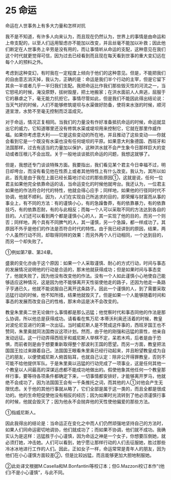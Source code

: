 # 25 命运

命运在人世事务上有多大力量和怎样对抗

我不是不知道，有许多人向来认为，而且现在仍然认为，世界上的事情是由命运和上帝支配的，以至人们运用智虑亦不能加以改变，并且丝毫不能加以补救；因此他们断定在人世事务上辛劳是没有用的，而让事情听从命运的支配，这种意见在我们这个时代就更觉得可信，因为过去已经看到而且现在每天看到世事的重大变幻远在每个人的预料之外。

考虑到这种变幻，有时我在一定程度上倾向于他们的这种意见。但是，不能把我们的自由意志消灭掉，我认为，正确的是：命运是我们半个行动的主宰，但是它留下其余一半或者几乎一半归我们支配。我把命运比作我们那些毁灭性的河流之一，当它怒吼的时候，淹没原野，拔树毁屋，把土地搬家；在洪水面前人人奔逃，屈服于它的暴虐之下，毫无能力抗拒它。事情尽管如此，但是我们不能因此得出结论说：当天气好的时候，人们不能够修筑堤坝与水渠做好防备，使将来水涨的时候，顺河道宣泄，水势不至毫无控制而泛滥成灾。

对于命运，情况正复相同。当我们的力量没有作好准备抵抗命运的时候，命运就显出它的威力，它知道哪里还没有修筑水渠或堤坝用来控制它，它就在那里作威作福。如果你考虑意大利——它是这些变动的所在地，并且推动了这些变动——你就会看到它是一个既没有水渠也没有任何堤坝的平原。如果意大利象德国、西班牙和法国那样，过去有适当的力量加以保护，这种洪水就不会产生象今日那样巨大的变动或者压根儿不会出现。关于一般地谈谈抵抗命运的问题，我想这就够了。

但是，我想还专门谈谈特殊方面。我要指出，我们看见某个君主今日幸福不过，明日却垮台，而没有看见他在性质上或者其他特性上有什么改变。我认为，其所以如此，首先是由于我在上面已经长篇地讨论过的那些原因①，这就是说，任何一位君主如果他完全依靠命运的话，当命运变化的时候他就垮台。我还认为，一位君主如果他的作法符合时代的特性，他就会得心应手；同样地，如果他的行径同时代不协调，他就不顺利。因为，人们在实现自己所追求的目的，即荣耀与财富而从事的事业上，有不同的方法：有的谨慎小心，有的急躁鲁莽，有的依靠暴力，有的依靠技巧，有的依靠忍耐，有的与此相反；而每一个人可以采取不同的方法达到各自的目的。人们还可以看到两个都是谨慎小心的人，其一实现了他的目的，而另一个则否；同样地，两个具有不同脾气的人，其一谨慎，另一个急躁，都一样成功了。其原因不外乎是他们的作法是否符合时代的特性。由于我已经讲到的原因，结果，两个人虽然行动不同，却取得同样的效果：而另外两个人行动相同，一个达到目的，而另一个却失败了。

①例如第7章、第24章。

盛衰的变化亦由于这个原因：如果一个人采取谨慎、耐心的方式行动，时间与事态的发展情况说明他的行动是合适的，那末他就获得成功；但是如果时间与事态变了，他就失败了，因为他没有改变他的作法。没有一个人如此谨慎小心地使自己能够适应这种情况，这是因为他不能够离开天性驱使他走的路子，还因为他走一条路子亨通已久，他就不能说服自己离开这条路子。因此一个谨慎的人，到了需要采取迅猛行动的时候，他不知所措，结果他就毁灭了。但是如果一个人能够随着时间和事态的发展而改变自己的性格，那末命运是决不会改变的。

教皇朱里奥二世无论做什么事情都是那么迅猛；他觉察时代和事态同他的作法是那么协调，所以他总是获得成功。请看看在焦万尼·本蒂沃利奥还活着的时候，教皇对波伦尼亚进行的第一次出征。当时威尼斯人是不赞成这件事的，西班牙国王也不赞同，朱里奥就同法国商议这项计划。然而，由于他的刚强和迅猛的禀性，他亲自发动远征。这一行动弄得西班牙和威尼斯人举棋不定，呆若木鸡，后者是由于恐惧，而前者则是由于想要重新取得整个那波利王国的愿望。而另一方面，教皇把法国国王拉过来跟着自己。法国国王眼看朱里奥已经行动起来，并且盼望教皇成为自己的朋友，以便使威尼斯人俯首贴耳，也就自己认定：除非公开得罪教皇，否则不可能不给他提供军队。于是朱里奥以迅猛的行动完成了一项事业，这是任何其他一个教皇以人间最高的深谋远虑都不能成功地做出的。假使他象其他任何一个教皇那样行事，要等待各项条件都确定下来，一切事情都安排好，才能够离开罗马，他就绝不会成功了，因为法国国王会有一千条推托之词，而其他的人①对他会产生无限忧虑。关于他的其他行事就从略了，它们全部是属于这一类的，而且全都是很成功的。他的生命短促使他没有相反的经历；因为如果时光流转到了他必须谨慎行事的时候，他就会毁灭了；因为他永不会抛弃他的天性使他偏爱的那些方法。

①指威尼斯人。

因此我得出的结论是：当命运正在变化之中而人们仍然顽强地坚持自己的方法时，如果人们同命运密切地调协，他们就成功了；而如果不协调，他们就不成功。我确实认为是这样：迅猛胜于小心谨慎，因为命运之神是一个女子，你想要压倒她，就必须打她，冲击她。人们可以看到，她宁愿让那样行动的人们去征服她，胜过那些冷冰冰地进行工作的人们。因此，正如女子一样，命运常常是青年人的朋友，因为他们在小心谨慎方面较差②，但是比较凶猛，而且能够更加大胆地制服她。

②此处译文根据M.Casella和M.Bonfantini等校订本；但G.Mazzoni校订本作“(他们)不是小心谨慎”，与此不同。

